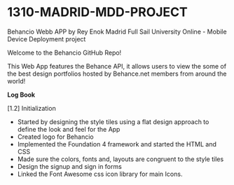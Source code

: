 1310-MADRID-MDD-PROJECT
=======================

Behancio Webb APP by Rey Enok Madrid
Full Sail University Online - Mobile Device Deployment project


Welcome to the Behancio GitHub Repo!

This Web App features the Behance API, it allows users to view the some of the best design portfolios hosted by Behance.net members from around the world!



**Log Book**

[1.2] Initialization
- Started by designing the style tiles using a flat design approach to define the look and feel for the App
- Created logo for Behancio
- Implemented the Foundation 4 framework and started the HTML and CSS
- Made sure the colors, fonts and, layouts are congruent to the style tiles
- Design the signup and sign in forms
- Linked the Font Awesome css icon library for main Icons.
